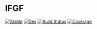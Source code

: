 # IFGF

[![Stable](https://img.shields.io/badge/docs-stable-blue.svg)](https://WaveProp.github.io/IFGF.jl/stable)
[![Dev](https://img.shields.io/badge/docs-dev-blue.svg)](https://WaveProp.github.io/IFGF.jl/dev)
[![Build Status](https://github.com/WaveProp/IFGF.jl/workflows/CI/badge.svg)](https://github.com/WaveProp/IFGF.jl/actions)
[![Coverage](https://codecov.io/gh/WaveProp/IFGF.jl/branch/master/graph/badge.svg)](https://codecov.io/gh/WaveProp/IFGF.jl)
